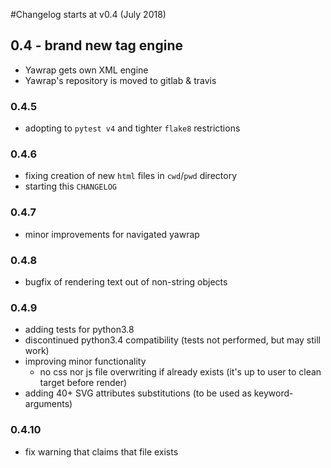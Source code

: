 #Changelog starts at v0.4 (July 2018)
## 0.4 - brand new tag engine
* Yawrap gets own XML engine
* Yawrap's repository is moved to gitlab & travis

### 0.4.5
* adopting to `pytest v4` and tighter `flake8` restrictions

### 0.4.6
* fixing creation of new `html` files in `cwd`/`pwd` directory
* starting this `CHANGELOG`

### 0.4.7
* minor improvements for navigated yawrap

### 0.4.8
* bugfix of rendering text out of non-string objects

### 0.4.9
* adding tests for python3.8
* discontinued python3.4 compatibility (tests not performed, but may still work)
* improving minor functionality
  - no css nor js file overwriting if already exists 
    (it's up to user to clean target before render)
* adding 40+ SVG attributes substitutions (to be used as keyword-arguments)

### 0.4.10
* fix warning that claims that file exists
